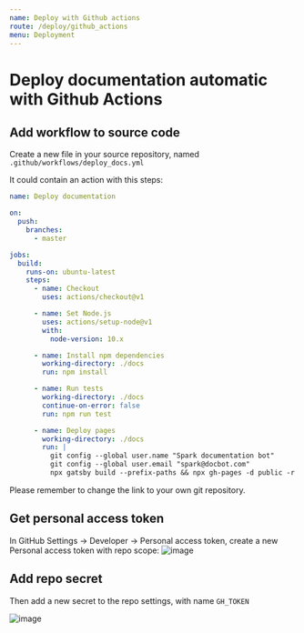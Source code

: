 ```yaml
---
name: Deploy with Github actions
route: /deploy/github_actions
menu: Deployment
---
```


# Deploy documentation automatic with Github Actions

## Add workflow to source code

Create a new file in your source repository, named `.github/workflows/deploy_docs.yml`

It could contain an action with this steps:

```yaml
name: Deploy documentation

on:
  push:
    branches:
      - master

jobs:
  build:
    runs-on: ubuntu-latest
    steps:
      - name: Checkout
        uses: actions/checkout@v1

      - name: Set Node.js
        uses: actions/setup-node@v1
        with:
          node-version: 10.x

      - name: Install npm dependencies
        working-directory: ./docs
        run: npm install

      - name: Run tests
        working-directory: ./docs
        continue-on-error: false
        run: npm run test

      - name: Deploy pages
        working-directory: ./docs
        run: |
          git config --global user.name "Spark documentation bot"
          git config --global user.email "spark@docbot.com"
          npx gatsby build --prefix-paths && npx gh-pages -d public -r https://${{ secrets.GH_TOKEN }}@github.com/losol/doksi.git
```

Please remember to change the link to your own git repository.

## Get personal access token

In GitHub Settings -> Developer -> Personal access token, create a new Personal access token with repo scope:
![image](https://user-images.githubusercontent.com/17168367/69485965-ad869780-0e46-11ea-91a3-dbbdf6c70be3.png)

## Add repo secret

Then add a new secret to the repo settings, with name `GH_TOKEN`

![image](https://user-images.githubusercontent.com/17168367/69485949-4b2d9700-0e46-11ea-92f7-8b3098913918.png)

